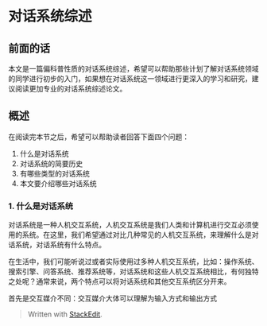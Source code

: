 # 对话系统综述

## 前面的话

本文是一篇偏科普性质的对话系统综述，希望可以帮助那些计划了解对话系统领域的同学进行初步的入门，如果想在对话系统这一领域进行更深入的学习和研究，建议阅读更加专业的对话系统综述论文。

## 概述

在阅读完本节之后，希望可以帮助读者回答下面四个问题：
1. 什么是对话系统
2. 对话系统的简要历史
3. 有哪些类型的对话系统
4. 本文要介绍哪些对话系统

### 1. 什么是对话系统

对话系统是一种人机交互系统，人机交互系统是我们人类和计算机进行交互必须使用的系统。在这里，我们希望通过对比几种常见的人机交互系统，来理解什么是对话系统，对话系统有什么特点。 

在生活中，我们可能听说过或者实际使用过多种人机交互系统，比如：操作系统、搜索引擎、问答系统、推荐系统等，对话系统和这些人机交互系统相比，有何独特之处呢？通常来说，两个特点可以将对话系统和其他交互系统区分开来。

首先是交互媒介不同：交互媒介大体可以理解为输入方式和输出方式

> Written with [StackEdit](https://stackedit.io/).
<!--stackedit_data:
eyJoaXN0b3J5IjpbLTI4MzcxMzY2MiwxMjM3NTk3OTc3XX0=
-->